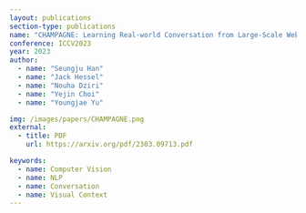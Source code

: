 ```yaml
---
layout: publications
section-type: publications
name: "CHAMPAGNE: Learning Real-world Conversation from Large-Scale Web Videos"
conference: ICCV2023
year: 2023
author:
  - name: "Seungju Han"
  - name: "Jack Hessel"
  - name: "Nouha Dziri"
  - name: "Yejin Choi"
  - name: "Youngjae Yu"

img: /images/papers/CHAMPAGNE.png
external:
  - title: PDF
    url: https://arxiv.org/pdf/2303.09713.pdf

keywords:
  - name: Computer Vision
  - name: NLP
  - name: Conversation
  - name: Visual Context
---
```

